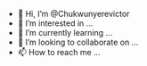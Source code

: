 - 👋 Hi, I’m @Chukwunyerevictor
- 👀 I’m interested in ...
- 🌱 I’m currently learning ...
- 💞️ I’m looking to collaborate on ...
- 📫 How to reach me ...

<!---
Chukwunyerevictor/Chukwunyerevictor is a ✨ special ✨ repository because its `README.md` (this file) appears on your GitHub profile.
You can click the Preview link to take a look at your changes.
--->
